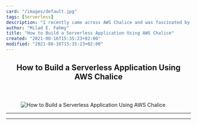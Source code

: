 ```yaml
---
card: "/images/default.jpg"
tags: [Serverless]
description: "I recently came across AWS Chalice and was fascinated by the "
author: "Milad E. Fahmy"
title: "How to Build a Serverless Application Using AWS Chalice"
created: "2021-08-16T15:35:23+02:00"
modified: "2021-08-16T15:35:23+02:00"
---
```

<div class="site-wrapper">
<main id="site-main" class="site-main outer">
<div class="inner">
<article class="post-full post tag-serverless tag-aws tag-python ">
<header class="post-full-header">
<h1 class="post-full-title">How to Build a Serverless Application Using AWS&nbsp;Chalice</h1>
</header>
<figure class="post-full-image">
<picture>
<source media="(max-width: 700px)" sizes="1px" srcset="data:image/gif;base64,R0lGODlhAQABAIAAAAAAAP///yH5BAEAAAAALAAAAAABAAEAAAIBRAA7 1w">
<source media="(min-width: 701px)" sizes="(max-width: 800px) 400px,
(max-width: 1170px) 700px,
1400px" srcset="/news/content/images/size/w300/2020/10/cloud-computing--1--1.png 300w,
/news/content/images/size/w600/2020/10/cloud-computing--1--1.png 600w,
/news/content/images/size/w1000/2020/10/cloud-computing--1--1.png 1000w,
/news/content/images/size/w2000/2020/10/cloud-computing--1--1.png 2000w">
<img onerror="this.style.display='none'" src="/news/content/images/size/w2000/2020/10/cloud-computing--1--1.png" alt="How to Build a Serverless Application Using AWS&nbsp;Chalice">
</picture>
</figure>
<section class="post-full-content">
<div class="post-content">
</div>
<hr>
<hr>
</section>
</article>
</div>
</main>
</div>
<!-- Google Tag Manager (noscript) -->
<!-- End Google Tag Manager (noscript) -->
